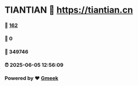 # TIANTIAN :link: https://tiantian.cn 
### :page_facing_up: [162](https://tiantian.cn/tag.html) 
### :speech_balloon: 0 
### :hibiscus: 349746 
### :alarm_clock: 2025-06-05 12:56:09 
### Powered by :heart: [Gmeek](https://github.com/Meekdai/Gmeek)

